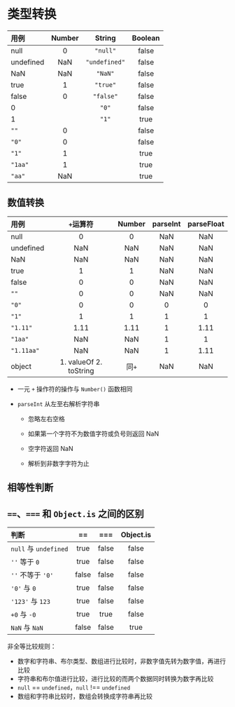 # 类型转换

| 用例 | Number | String | Boolean |
| :--- | :---: | :---: | :---: |
| null | 0 | `"null"` | false |
| undefined | NaN | `"undefined"` | false |
| NaN | NaN | `"NaN"` | false |
| true | 1 | `"true"` | false |
| false | 0 | `"false"` | false |
| 0 |  | `"0"` | false |
| 1 |  | `"1"` | true |
| `""` | 0 |  | false |
| `"0"` | 0 |  | false |
| `"1"` | 1 |  | true |
| `"1aa"` | 1 |  | true |
| `"aa"` | NaN |  | true |

## 数值转换

| 用例 | `+`运算符 | Number | parseInt | parseFloat |
| :--- | :---: | :---: | :---: | :---: |
| null | 0 | 0 | NaN | NaN |
| undefined | NaN | NaN | NaN | NaN |
| NaN | NaN | NaN | NaN | NaN |
| true | 1 | 1 | NaN | NaN |
| false | 0 | 0 | NaN | NaN |
| `""` | 0 | 0 | NaN | NaN |
| `"0"` | 0 | 0 | 0 | 0 |
| `"1"` | 1 | 1 | 1 | 1 |
| `"1.11"` | 1.11 | 1.11 | 1 | 1.11 |
| `"1aa"` | NaN | NaN | 1 | 1 |
| `"1.11aa"` | NaN | NaN | 1 | 1.11 |
| object | 1. valueOf 2. toString | 同`+` | NaN | NaN |

* 一元 `+` 操作符的操作与 `Number()` 函数相同

* `parseInt` 从左至右解析字符串

  * 忽略左右空格

  * 如果第一个字符不为数值字符或负号则返回 NaN

  * 空字符返回 NaN

  * 解析到非数字字符为止

## 相等性判断

## `==`、`===` 和 `Object.is` 之间的区别

| 判断 | == | === | Object.is |
| :--- | :---: | :---: | :---: |
| `null` 与 `undefined` | true | false | false |
| `''` 等于 `0` | true | false | false |
| `''` 不等于 `'0'` | false | false | false |
| `'0'` 与 `0` | true | false | false |
| `'123'` 与 `123` | true | false | false |
| `+0` 与 `-0` | true | true | false |
| `NaN` 与 `NaN` | false | false | true |

非全等比较规则：

* 数字和字符串、布尔类型、数组进行比较时，非数字值先转为数字值，再进行比较
* 字符串和布尔值进行比较，进行比较的而两个数据同时转换为数字再比较
* `null` == `undefined`，`null` !== `undefined`
* 数组和字符串比较时，数组会转换成字符串再比较




